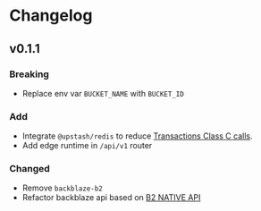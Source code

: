 # Changelog

## v0.1.1

### Breaking

- Replace env var `BUCKET_NAME` with `BUCKET_ID`

### Add

- Integrate `@upstash/redis` to reduce [Transactions Class C calls](https://www.backblaze.com/cloud-storage/transaction-pricing).
- Add edge runtime in `/api/v1` router

### Changed

- Remove `backblaze-b2`
- Refactor backblaze api based on [B2 NATIVE API](https://www.backblaze.com/apidocs/introduction-to-the-b2-native-api)
